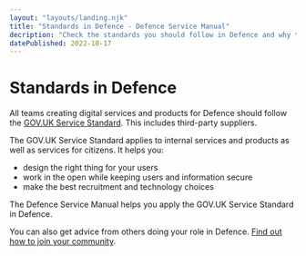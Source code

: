 ```yaml
---
layout: "layouts/landing.njk"
title: "Standards in Defence - Defence Service Manual"
decription: "Check the standards you should follow in Defence and why they are important for all digital services and products."
datePublished: 2022-10-17
---
```


# Standards in Defence

All teams creating digital services and products for Defence should follow the [GOV.UK Service Standard](https://www.gov.uk/service-manual/service-standard/). This includes third-party suppliers.

The GOV.UK Service Standard applies to internal services and products as well as services for citizens. It helps you:

- design the right thing for your users
- work in the open while keeping users and information secure
- make the best recruitment and technology choices

The Defence Service Manual helps you apply the GOV.UK Service Standard in Defence.

You can also get advice from others doing your role in Defence. [Find out how to join your community](/your-community/).
